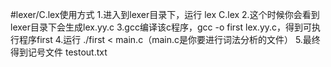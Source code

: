 #lexer/C.lex使用方式
1.进入到lexer目录下，运行 lex C.lex
2.这个时候你会看到lexer目录下会生成lex.yy.c
3.gcc编译该c程序，gcc -o first lex.yy.c，得到可执行程序first
4.运行 ./first < main.c（main.c是你要进行词法分析的文件）
5.最终得到记号文件 testout.txt